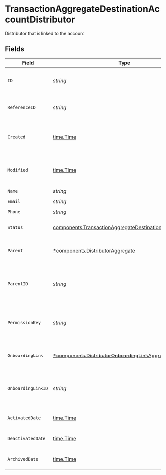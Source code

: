 # TransactionAggregateDestinationAccountDistributor

Distributor that is linked to the account


## Fields

| Field                                                                                                                              | Type                                                                                                                               | Required                                                                                                                           | Description                                                                                                                        | Example                                                                                                                            |
| ---------------------------------------------------------------------------------------------------------------------------------- | ---------------------------------------------------------------------------------------------------------------------------------- | ---------------------------------------------------------------------------------------------------------------------------------- | ---------------------------------------------------------------------------------------------------------------------------------- | ---------------------------------------------------------------------------------------------------------------------------------- |
| `ID`                                                                                                                               | *string*                                                                                                                           | :heavy_check_mark:                                                                                                                 | Unique identifier of the distributor                                                                                               | dist_76bd5217ed8d45ddb65157dbb7508ef8                                                                                              |
| `ReferenceID`                                                                                                                      | *string*                                                                                                                           | :heavy_check_mark:                                                                                                                 | User-defined reference ID.                                                                                                         |                                                                                                                                    |
| `Created`                                                                                                                          | [time.Time](https://pkg.go.dev/time#Time)                                                                                          | :heavy_check_mark:                                                                                                                 | Datetime when the distributor was created.                                                                                         | 2024-11-18 15:05:48.641 +0000 UTC                                                                                                  |
| `Modified`                                                                                                                         | [time.Time](https://pkg.go.dev/time#Time)                                                                                          | :heavy_check_mark:                                                                                                                 | Datetime when the distributor was last modified.                                                                                   | 2024-11-18 15:05:48.641 +0000 UTC                                                                                                  |
| `Name`                                                                                                                             | *string*                                                                                                                           | :heavy_check_mark:                                                                                                                 | N/A                                                                                                                                |                                                                                                                                    |
| `Email`                                                                                                                            | *string*                                                                                                                           | :heavy_check_mark:                                                                                                                 | N/A                                                                                                                                |                                                                                                                                    |
| `Phone`                                                                                                                            | *string*                                                                                                                           | :heavy_check_mark:                                                                                                                 | N/A                                                                                                                                |                                                                                                                                    |
| `Status`                                                                                                                           | [components.TransactionAggregateDestinationAccountStatus](../../models/components/transactionaggregatedestinationaccountstatus.md) | :heavy_check_mark:                                                                                                                 | Activation status of the distributor.                                                                                              |                                                                                                                                    |
| `Parent`                                                                                                                           | [*components.DistributorAggregate](../../models/components/distributoraggregate.md)                                                | :heavy_minus_sign:                                                                                                                 | Parent distributor of this distributor.                                                                                            |                                                                                                                                    |
| `ParentID`                                                                                                                         | *string*                                                                                                                           | :heavy_check_mark:                                                                                                                 | Unique identifier of the parent distributor of the distributor.                                                                    |                                                                                                                                    |
| `PermissionKey`                                                                                                                    | *string*                                                                                                                           | :heavy_check_mark:                                                                                                                 | The computed permission key based off of the parent.                                                                               |                                                                                                                                    |
| `OnboardingLink`                                                                                                                   | [*components.DistributorOnboardingLinkAggregate](../../models/components/distributoronboardinglinkaggregate.md)                    | :heavy_minus_sign:                                                                                                                 | Parent distributor of this distributor.                                                                                            |                                                                                                                                    |
| `OnboardingLinkID`                                                                                                                 | *string*                                                                                                                           | :heavy_check_mark:                                                                                                                 | Unique identifier of the parent distributor of the distributor.                                                                    |                                                                                                                                    |
| `ActivatedDate`                                                                                                                    | [time.Time](https://pkg.go.dev/time#Time)                                                                                          | :heavy_check_mark:                                                                                                                 | Activation date of the Distributor.                                                                                                |                                                                                                                                    |
| `DeactivatedDate`                                                                                                                  | [time.Time](https://pkg.go.dev/time#Time)                                                                                          | :heavy_check_mark:                                                                                                                 | Deactivation date of the Distributor.                                                                                              |                                                                                                                                    |
| `ArchivedDate`                                                                                                                     | [time.Time](https://pkg.go.dev/time#Time)                                                                                          | :heavy_check_mark:                                                                                                                 | Archived date of the Distributor.                                                                                                  |                                                                                                                                    |